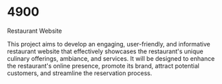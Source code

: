 # 4900
Restaurant Website  

This project aims to develop an engaging, user-friendly, and informative restaurant website that effectively showcases the restaurant's unique culinary offerings, ambiance, and services. It will be designed to enhance the restaurant's online presence, promote its brand, attract potential customers, and streamline the reservation process.
